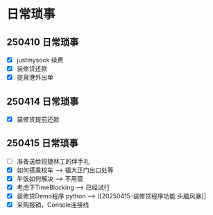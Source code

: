 # 日常琐事

## 250410 日常琐事

- [x] justmysock 续费
- [x] 装修贷还款
- [x] 提泉港外出单

## 250414 日常琐事

- [x] 装修贷提前还款

## 250415 日常琐事

- [ ] 准备送给锐捷林工的伴手礼
- [x] 如何搭乘校车 --> 福大正门出口处等
- [x] 午饭如何解决 --> 不用管
- [x] 考虑下TimeBlocking --> 已经试行
- [x] 装修贷Demo程序 python --> [[20250415-装修贷程序功能 头脑风暴]]
- [x] 采购报销，Console连接线
